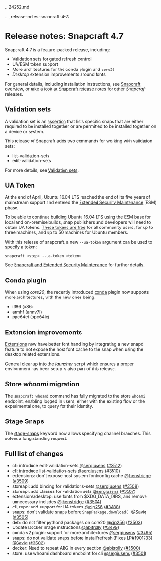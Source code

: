 .. 24252.md

.. _release-notes-snapcraft-4-7:

# Release notes: Snapcraft 4.7

Snapcraft 4.7 is a feature-packed release, including:

* Validation sets for gated refresh control
* UA/ESM token support
* More architectures for the conda plugin and `core20`
* *Desktop* extension improvements around fonts

For general details, including installation instructions, see [Snapcraft overview](https://snapcraft.io/docs/snapcraft-overview), or take a look at [Snapcraft release notes](https://snapcraft.io/docs/snapcraft-release-notes) for other *Snapcraft* releases.

## Validation sets

A validation set is an [assertion](https://snapcraft.io/docs/assertions) that lists specific snaps that are either required to be installed together or are permitted to be installed together on a device or system.

This release of Snapcraft adds two commands for working with validation sets:

* list-validation-sets
* edit-validation-sets

For more details, see [Validation sets](validation-sets.md).

## UA Token

At the end of April, Ubuntu 16.04 LTS reached the end of its five years of mainstream support and entered the [Extended Security Maintenance](https://ubuntu.com/security/esm) (ESM) phase.

To be able to continue building Ubuntu 16.04 LTS using the ESM base for local and on-premise builds, snap publishers and developers will need to obtain UA tokens. [These tokens are free](https://ubuntu.com/blog/ua-services-deployed-from-the-command-line-with-ua-client) for all community users, for up to three machines, and up to 50 machines for Ubuntu members.

With this release of snapcraft, a new `--ua-token` argument can be used to specify a token:

```bash
snapcraft <step> --ua-token <token>
```

See [Snapcraft and Extended Security Maintenance](snapcraft-and-extended-security-maintenance.md) for further details.

## Conda plugin

When using _core20_, the recently introduced [conda](h/t/the-conda-plugin/12530#heading--core20) plugin now supports more architectures, with the new ones being:

* i386 (x86)
* armhf (armv7l)
* ppc64el (ppc64le)

## Extension improvements

[Extensions](snapcraft-extensions.md) now have better font handling by integrating a new snapd feature to not expose the host font cache to the snap
when using the desktop related extensions.

General cleanup into the *launcher* script which ensures a proper environment has been setup is also part of this release.

## Store _whoami_ migration

The `snapcraft whoami` command has fully migrated to the store `whoami` endpoint, enabling logged in users, either with the existing flow or the experimental one, to query for their identity.

## Stage Snaps

The [stage-snaps](build-and-staging-dependencies.md) keyword now allows specifying channel branches. This solves a long standing request.

## Full list of changes

* cli: introduce edit-validation-sets [@sergiusens](https://github.com/sergiusens) ([#3512](https://github.com/snapcore/snapcraft/pull/3512))
* cli: introduce list-validation-sets [@sergiusens](https://github.com/sergiusens) ([#3510](https://github.com/snapcore/snapcraft/pull/3510))
* extensions: don't expose host system fontconfig cache [@jhenstridge](https://github.com/jhenstridge) ([#3509](https://github.com/snapcore/snapcraft/pull/3509))
* storeapi: add binding for validations-sets [@sergiusens](https://github.com/sergiusens) ([#3508](https://github.com/snapcore/snapcraft/pull/3508))
* storeapi: add classes for validation sets [@sergiusens](https://github.com/sergiusens) ([#3507](https://github.com/snapcore/snapcraft/pull/3507))
* extensions/desktop: use fonts from $XDG_DATA_DIRS, and remove unnecessary includes [@jhenstridge](https://github.com/jhenstridge) ([#3504](https://github.com/snapcore/snapcraft/pull/3504))
* cli, repo: add support for UA tokens [@cjp256](https://github.com/cjp256) ([#3488](https://github.com/snapcore/snapcraft/pull/3488))
* snaps: don't validate snaps before `SnapPackage.download()` [@Saviq](https://github.com/Saviq) ([#3505](https://github.com/snapcore/snapcraft/pull/3505))
* deb: do not filter python3 packages on core20 [@cjp256](https://github.com/cjp256) ([#3503](https://github.com/snapcore/snapcraft/pull/3503))
* Update Docker image instructions [@abitrolly](https://github.com/abitrolly) ([#3499](https://github.com/snapcore/snapcraft/pull/3499))
* conda v2 plugin: support for more architectures [@sergiusens](https://github.com/sergiusens) ([#3495](https://github.com/snapcore/snapcraft/pull/3495))
* snaps: do not validate snaps before install/refresh (Fixes LP#1901733) [@Saviq](https://github.com/Saviq) ([#3502](https://github.com/snapcore/snapcraft/pull/3502))
* docker: Need to repeat ARG in every section [@abitrolly](https://github.com/abitrolly) ([#3500](https://github.com/snapcore/snapcraft/pull/3500))
* store: use whoami dashboard endpoint for cli [@sergiusens](https://github.com/sergiusens) ([#3501](https://github.com/snapcore/snapcraft/pull/3501))
